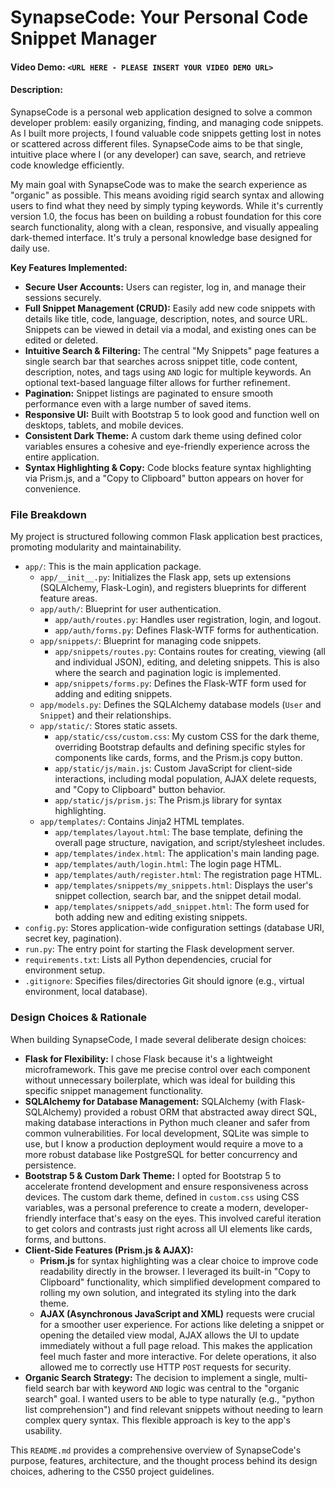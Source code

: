 # SynapseCode: Your Personal Code Snippet Manager

#### Video Demo:  `<URL HERE - PLEASE INSERT YOUR VIDEO DEMO URL>`

#### Description:

SynapseCode is a personal web application designed to solve a common developer problem: easily organizing, finding, and managing code snippets. As I built more projects, I found valuable code snippets getting lost in notes or scattered across different files. SynapseCode aims to be that single, intuitive place where I (or any developer) can save, search, and retrieve code knowledge efficiently.

My main goal with SynapseCode was to make the search experience as "organic" as possible. This means avoiding rigid search syntax and allowing users to find what they need by simply typing keywords. While it's currently version 1.0, the focus has been on building a robust foundation for this core search functionality, along with a clean, responsive, and visually appealing dark-themed interface. It's truly a personal knowledge base designed for daily use.

**Key Features Implemented:**

* **Secure User Accounts:** Users can register, log in, and manage their sessions securely.
* **Full Snippet Management (CRUD):** Easily add new code snippets with details like title, code, language, description, notes, and source URL. Snippets can be viewed in detail via a modal, and existing ones can be edited or deleted.
* **Intuitive Search & Filtering:** The central "My Snippets" page features a single search bar that searches across snippet title, code content, description, notes, and tags using `AND` logic for multiple keywords. An optional text-based language filter allows for further refinement.
* **Pagination:** Snippet listings are paginated to ensure smooth performance even with a large number of saved items.
* **Responsive UI:** Built with Bootstrap 5 to look good and function well on desktops, tablets, and mobile devices.
* **Consistent Dark Theme:** A custom dark theme using defined color variables ensures a cohesive and eye-friendly experience across the entire application.
* **Syntax Highlighting & Copy:** Code blocks feature syntax highlighting via Prism.js, and a "Copy to Clipboard" button appears on hover for convenience.

### File Breakdown

My project is structured following common Flask application best practices, promoting modularity and maintainability.

* `app/`: This is the main application package.
    * `app/__init__.py`: Initializes the Flask app, sets up extensions (SQLAlchemy, Flask-Login), and registers blueprints for different feature areas.
    * `app/auth/`: Blueprint for user authentication.
        * `app/auth/routes.py`: Handles user registration, login, and logout.
        * `app/auth/forms.py`: Defines Flask-WTF forms for authentication.
    * `app/snippets/`: Blueprint for managing code snippets.
        * `app/snippets/routes.py`: Contains routes for creating, viewing (all and individual JSON), editing, and deleting snippets. This is also where the search and pagination logic is implemented.
        * `app/snippets/forms.py`: Defines the Flask-WTF form used for adding and editing snippets.
    * `app/models.py`: Defines the SQLAlchemy database models (`User` and `Snippet`) and their relationships.
    * `app/static/`: Stores static assets.
        * `app/static/css/custom.css`: My custom CSS for the dark theme, overriding Bootstrap defaults and defining specific styles for components like cards, forms, and the Prism.js copy button.
        * `app/static/js/main.js`: Custom JavaScript for client-side interactions, including modal population, AJAX delete requests, and "Copy to Clipboard" button behavior.
        * `app/static/js/prism.js`: The Prism.js library for syntax highlighting.
    * `app/templates/`: Contains Jinja2 HTML templates.
        * `app/templates/layout.html`: The base template, defining the overall page structure, navigation, and script/stylesheet includes.
        * `app/templates/index.html`: The application's main landing page.
        * `app/templates/auth/login.html`: The login page HTML.
        * `app/templates/auth/register.html`: The registration page HTML.
        * `app/templates/snippets/my_snippets.html`: Displays the user's snippet collection, search bar, and the snippet detail modal.
        * `app/templates/snippets/add_snippet.html`: The form used for both adding new and editing existing snippets.
* `config.py`: Stores application-wide configuration settings (database URI, secret key, pagination).
* `run.py`: The entry point for starting the Flask development server.
* `requirements.txt`: Lists all Python dependencies, crucial for environment setup.
* `.gitignore`: Specifies files/directories Git should ignore (e.g., virtual environment, local database).

### Design Choices & Rationale

When building SynapseCode, I made several deliberate design choices:

* **Flask for Flexibility:** I chose Flask because it's a lightweight microframework. This gave me precise control over each component without unnecessary boilerplate, which was ideal for building this specific snippet management functionality.
* **SQLAlchemy for Database Management:** SQLAlchemy (with Flask-SQLAlchemy) provided a robust ORM that abstracted away direct SQL, making database interactions in Python much cleaner and safer from common vulnerabilities. For local development, SQLite was simple to use, but I know a production deployment would require a move to a more robust database like PostgreSQL for better concurrency and persistence.
* **Bootstrap 5 & Custom Dark Theme:** I opted for Bootstrap 5 to accelerate frontend development and ensure responsiveness across devices. The custom dark theme, defined in `custom.css` using CSS variables, was a personal preference to create a modern, developer-friendly interface that's easy on the eyes. This involved careful iteration to get colors and contrasts just right across all UI elements like cards, forms, and buttons.
* **Client-Side Features (Prism.js & AJAX):**
    * **Prism.js** for syntax highlighting was a clear choice to improve code readability directly in the browser. I leveraged its built-in "Copy to Clipboard" functionality, which simplified development compared to rolling my own solution, and integrated its styling into the dark theme.
    * **AJAX (Asynchronous JavaScript and XML)** requests were crucial for a smoother user experience. For actions like deleting a snippet or opening the detailed view modal, AJAX allows the UI to update immediately without a full page reload. This makes the application feel much faster and more interactive. For delete operations, it also allowed me to correctly use HTTP `POST` requests for security.
* **Organic Search Strategy:** The decision to implement a single, multi-field search bar with keyword `AND` logic was central to the "organic search" goal. I wanted users to be able to type naturally (e.g., "python list comprehension") and find relevant snippets without needing to learn complex query syntax. This flexible approach is key to the app's usability.

This `README.md` provides a comprehensive overview of SynapseCode's purpose, features, architecture, and the thought process behind its design choices, adhering to the CS50 project guidelines.